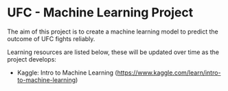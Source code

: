 # UFC - Machine Learning Project

The aim of this project is to create a machine learning model to predict the outcome of UFC fights reliably. 

Learning resources are listed below, these will be updated over time as the project develops:

- Kaggle: Intro to Machine Learning (https://www.kaggle.com/learn/intro-to-machine-learning)